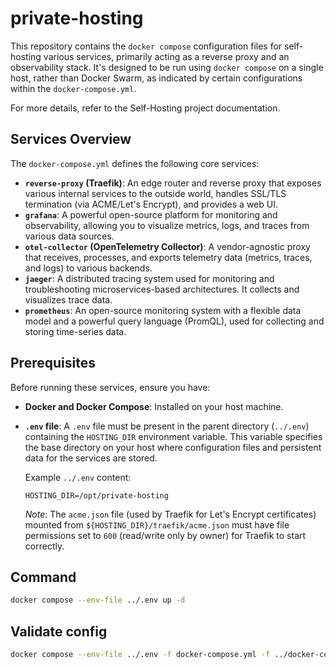 # private-hosting

This repository contains the `docker compose` configuration files for self-hosting various services, primarily acting as a reverse proxy and an observability stack. It's designed to be run using `docker compose` on a single host, rather than Docker Swarm, as indicated by certain configurations within the `docker-compose.yml`.

For more details, refer to the Self-Hosting project documentation.

## Services Overview

The `docker-compose.yml` defines the following core services:

- **`reverse-proxy` (Traefik)**: An edge router and reverse proxy that exposes various internal services to the outside world, handles SSL/TLS termination (via ACME/Let's Encrypt), and provides a web UI.
- **`grafana`**: A powerful open-source platform for monitoring and observability, allowing you to visualize metrics, logs, and traces from various data sources.
- **`otel-collector` (OpenTelemetry Collector)**: A vendor-agnostic proxy that receives, processes, and exports telemetry data (metrics, traces, and logs) to various backends.
- **`jaeger`**: A distributed tracing system used for monitoring and troubleshooting microservices-based architectures. It collects and visualizes trace data.
- **`prometheus`**: An open-source monitoring system with a flexible data model and a powerful query language (PromQL), used for collecting and storing time-series data.

## Prerequisites

Before running these services, ensure you have:

- **Docker and Docker Compose**: Installed on your host machine.
- **`.env` file**: A `.env` file must be present in the parent directory (`../.env`) containing the `HOSTING_DIR` environment variable. This variable specifies the base directory on your host where configuration files and persistent data for the services are stored.

  Example `../.env` content:

  ```
  HOSTING_DIR=/opt/private-hosting
  ```

  _Note_: The `acme.json` file (used by Traefik for Let's Encrypt certificates) mounted from `${HOSTING_DIR}/traefik/acme.json` must have file permissions set to `600` (read/write only by owner) for Traefik to start correctly.

## Command

```bash
docker compose --env-file ../.env up -d
```

## Validate config

```bash
docker compose --env-file ../.env -f docker-compose.yml -f ../docker-compose.networks.yml config --quiet
```
